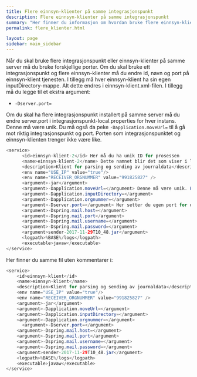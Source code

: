 ```yaml
---
title: Flere einnsyn-klienter på samme integrasjonspunkt
description: Flere einnsyn-klienter på samme integrasjonspunkt
summary: "Her finner du informasjon om hvordan bruke flere einnsyn-klienter på samme integrasjonspunkt"
permalink: flere_klienter.html

layout: page
sidebar: main_sidebar
---
```


Når du skal bruke flere integrasjonspunkt eller einnsyn-klienter på samme server må du bruke forskjellige porter. Om du skal bruke ett integrasjonspunkt og flere einnsyn-klienter må du endre id, navn og port på einnsyn-klient tjenesten. I tillegg må hver einnsyn-klient ha sin egen inputDirectory-mappe. 
Alt dette endres i einnsyn-klient.xml-filen. I tillegg må du legge til et ekstra argument:

* ```-Dserver.port= ```

Om du skal ha flere integrasjonspunkt installert på samme server må du endre server.port i integrasjonspunkt-local.properties for hver instans. Denne må være unik. Du må også da peke ```-Dapplication.moveUrl=``` til å gå mot riktig integrasjonspunkt og port. Porten som integrasjonspunktet og einnsyn-klienten trenger ikke være like. 


``` java
<service>
      <id>einnsyn-klient-2</id> Her må du ha unik ID for prosessen
      <name>einnsyn-klient-2</name> Dette namnet blir det som viser i lista over windows tjenester.
      <description>Klient for parsing og sending av journaldata</description>
      <env name="USE_IP" value="true"/>
      <env name="RECEIVER_ORGNUMMER" value="991825827" />
      <argument>-jar</argument>
      <argument>-Dapplication.moveUrl=</argument> Denne må være unik. Forteller hvilket integrasjonspunkt den kobler til http://localhost:9093 94, 95...
      <argument>-Dapplication.inputDirectory=</argument>
      <argument>-Dapplication.orgnummer=</argument> 
      <argument>-Dserver.port=</argument> Her setter du egen port for denne einnsyn-klienten. For eksempel 9094, 9095, 9096…
      <argument>-Dspring.mail.host=</argument>
      <argument>-Dspring.mail.port</argument>
      <argument>-Dspring.mail.username=</argument>
      <argument>-Dspring.mail.password=</argument>
      <argument>sender-2017-11-29T10_48.jar</argument>
      <logpath>%BASE%/logs</logpath>
      <executable>javaw</executable>
</service>
```

Her finner du samme fil uten kommentarer i:

```java
<service>
	<id>einnsyn-klient</id>
	<name>einnsyn-klient</name>
	<description>Klient for parsing og sending av journaldata</description>
	<env name="USE_IP" value="true"/>
	<env name="RECEIVER_ORGNUMMER" value="991825827" />
	<argument>-jar</argument>
	<argument>-Dapplication.moveUrl=</argument>
	<argument>-Dapplication.inputDirectory=</argument>
	<argument>-Dapplication.orgnummer=</argument>
      <argument>-Dserver.port=</argument>
	<argument>-Dspring.mail.host=</argument>
	<argument>-Dspring.mail.port</argument>
	<argument>-Dspring.mail.username=</argument>
	<argument>-Dspring.mail.password=</argument>
	<argument>sender-2017-11-29T10_48.jar</argument>
	<logpath>%BASE%/logs</logpath>
	<executable>javaw</executable>
</service>
```


